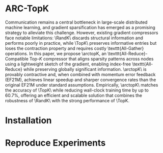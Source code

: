# ARC-TopK

Communication remains a central bottleneck in large-scale distributed machine learning, and gradient sparsification has emerged as a promising strategy to alleviate this challenge. However, existing gradient compressors face notable limitations: \RandK\ discards structural information and performs poorly in practice, while \TopK\ preserves informative entries but loses the contraction property and requires costly \texttt{All-Gather} operations. In this paper, we propose \arctopK, an \texttt{All-Reduce}-Compatible Top-$K$ compressor that aligns sparsity patterns across nodes using a lightweight sketch of the gradient, enabling index-free \texttt{All-Reduce} while preserving globally significant information. \arctopK\ is provably contractive and, when combined with momentum error feedback (EF21M), achieves linear speedup and sharper convergence rates than the original EF21M under standard assumptions. Empirically, \arctopK\ matches the accuracy of \TopK\ while reducing wall-clock training time by up to 60.7\%, offering an efficient and scalable solution that combines the robustness of \RandK\ with the strong performance of \TopK.


# Installation


# Reproduce Experiments